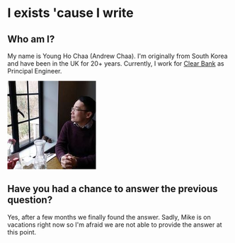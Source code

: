 # I exists 'cause I write

## Who am I?

My name is Young Ho Chaa \(Andrew Chaa\). I'm originally from South Korea and have been in the UK for 20+ years. Currently, I work for [Clear Bank](https://www.clear.bank/) as Principal Engineer. 

![This is me posing for a picture in a country pub](.gitbook/assets/image%20%289%29.png)

## Have you had a chance to answer the previous question?

Yes, after a few months we finally found the answer. Sadly, Mike is on vacations right now so I'm afraid we are not able to provide the answer at this point.



